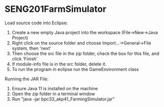 # SENG201FarmSimulator

Load source code into Eclipse:
1. Create a new empty Java project into the workspace (File->New->Java Project)
2. Right click on the source folder and choose Import...->General->File system, then 'next' 
3. Then choose the src file in the zip folder, check the box for this file, and click 'Finish'
4. If module-info file is in the src folder, delete it.
5. To run the program in eclipse run the GameEnvironment class


Running the JAR File:
1. Ensure Java 11 is installed on the machine
2. Open the zip folder in a terminal window
3. Run "java -jar bpc33_akp41_FarmingSimulator.jar"
